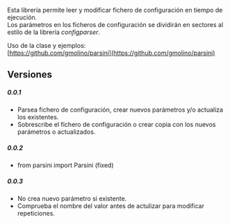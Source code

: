 Esta librería permite leer y modificar fichero de configuración en tiempo de ejecución.   
Los parámetros en los ficheros de configuración se dividirán en sectores al estilo de la librería *configparser*.

Uso de la clase y ejemplos:    
[https://github.com/gmolino/parsini](https://github.com/gmolino/parsini)

## Versiones

##### 0.0.1

* Parsea fichero de configuración, crear nuevos parámetros y/o actualiza los existentes.
* Sobrescribe el fichero de configuración o crear copia con los nuevos parámetros o actualizados.

##### 0.0.2

* from parsini import Parsini (fixed)

##### 0.0.3

* No crea nuevo parámetro si existente.
* Comprueba el nombre del valor antes de actulizar para modificar repeticiones.
